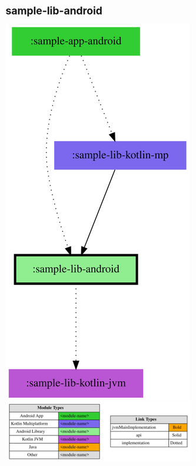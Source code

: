 # sample-lib-android

<!--region chart-->

![chart](modular/chart.svg)
![legend](../modular/legend.svg)
<!--endregion-->
